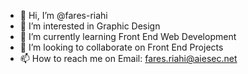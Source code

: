 - 👋 Hi, I’m @fares-riahi
- 👀 I’m interested in Graphic Design
- 🌱 I’m currently learning Front End Web Development
- 💞️ I’m looking to collaborate on Front End Projects
- 📫 How to reach me on Email: fares.riahi@aiesec.net
